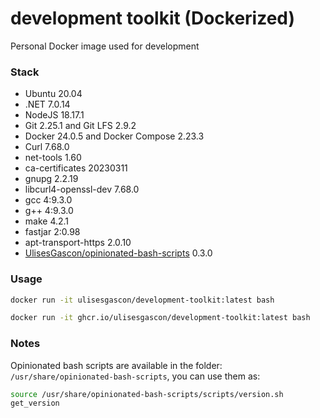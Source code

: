 # development toolkit (Dockerized)

Personal Docker image used for development

### Stack

- Ubuntu 20.04
- .NET 7.0.14
- NodeJS 18.17.1
- Git 2.25.1 and Git LFS 2.9.2
- Docker 24.0.5 and Docker Compose 2.23.3
- Curl 7.68.0
- net-tools 1.60
- ca-certificates 20230311
- gnupg 2.2.19
- libcurl4-openssl-dev 7.68.0
- gcc 4:9.3.0
- g++ 4:9.3.0
- make 4.2.1
- fastjar 2:0.98
- apt-transport-https 2.0.10
- [UlisesGascon/opinionated-bash-scripts](https://github.com/UlisesGascon/opinionated-bash-scripts) 0.3.0

### Usage

```bash
docker run -it ulisesgascon/development-toolkit:latest bash
```

```bash
docker run -it ghcr.io/ulisesgascon/development-toolkit:latest bash
```

### Notes

Opinionated bash scripts are available in the folder: `/usr/share/opinionated-bash-scripts`, you can use them as:

```bash
source /usr/share/opinionated-bash-scripts/scripts/version.sh
get_version
```

